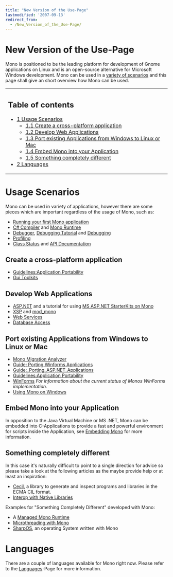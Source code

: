 ```yaml
---
title: "New Version of the Use-Page"
lastmodified: '2007-09-13'
redirect_from:
  - /New_Version_of_the_Use-Page/
---
```


New Version of the Use-Page
===========================

 Mono is positioned to be the leading platform for development of Gnome applications on Linux and is an open-source alternative for Microsoft Windows development. Mono can be used in a [variety of scenarios](#usage-scenarios) and this page shall give an short overview how Mono can be used.

<table>
<col width="100%" />
<tbody>
<tr class="odd">
<td align="left"><h2>Table of contents</h2>
<ul>
<li><a href="#usage-scenarios">1 Usage Scenarios</a>
<ul>
<li><a href="#create-a-cross-platform-application">1.1 Create a cross-platform application</a></li>
<li><a href="#develop-web-applications">1.2 Develop Web Applications</a></li>
<li><a href="#port-existing-applications-from-windows-to-linux-or-mac">1.3 Port existing Applications from Windows to Linux or Mac</a></li>
<li><a href="#embed-mono-into-your-application">1.4 Embed Mono into your Application</a></li>
<li><a href="#something-completely-different">1.5 Something completely different</a></li>
</ul></li>
<li><a href="#languages">2 Languages</a></li>
</ul></td>
</tr>
</tbody>
</table>

Usage Scenarios
===============

Mono can be used in variety of applications, however there are some pieces which are important regardless of the usage of Mono, such as:

-   [Running your first Mono application](/Running_your_first_Mono_application "Running your first Mono application")
-   [C\# Compiler](/CSharp_Compiler "CSharp Compiler") and [Mono Runtime](/Mono:Runtime)
-   [Debugger](/Debugger "Debugger"), [Debugging Tutorial](/Guide:Debugger "Guide:Debugger") and [Debugging](/Debugging "Debugging")
-   [Profiling](/Profile "Profile")
-   [Class Status](/Resources#api-completion-status-pages "Resources") and [API Documentation](http://www.go-mono.com/docs/)

Create a cross-platform application
-----------------------------------

-   [Guidelines:Application Portability](/Guidelines:Application_Portability "Guidelines:Application Portability")
-   [Gui Toolkits](/Gui_Toolkits "Gui Toolkits")

Develop Web Applications
------------------------

-   [ASP.NET](/ASP.NET "ASP.NET") and a tutorial for using [MS ASP.NET StarterKits on Mono](/Guide:StarterKitPrimer "Guide:StarterKitPrimer")
-   [XSP](/ASP.NET) and [mod\_mono](/Mod_mono "Mod mono")
-   [Web Services](/Web_Services "Web Services")
-   [Database Access](/Database_Access "Database Access")

Port existing Applications from Windows to Linux or Mac
-------------------------------------------------------

-   [Mono Migration Analyzer](/MoMA "MoMA")
-   [Guide: Porting Winforms Applications](/Guide:_Porting_Winforms_Applications "Guide: Porting Winforms Applications")
-   [Guide:\_Porting\_ASP.NET\_Applications](/Guide:_Porting_ASP.NET_Applications "Guide: Porting ASP.NET Applications")
-   [Guidelines:Application Portability](/Guidelines:Application_Portability "Guidelines:Application Portability")
-   [WinForms](/WinForms "WinForms") *For information about the current status of Monos WinForms implementation.*
-   [Using Mono on Windows](/Using_Mono_on_Windows "Using Mono on Windows")

Embed Mono into your Application
--------------------------------

In opposition to the Java Virtual Machine or MS .NET, Mono can be embedded into C-Applications to provide a fast and powerful environment for scripts inside the Application, see [Embedding Mono](/Embedding_Mono "Embedding Mono") for more information.

Something completely different
------------------------------

In this case it's naturally difficult to point to a single direction for advice so please take a look at the following articles as the maybe provide help or at least an inspiration:

-   [Cecil](/Cecil "Cecil"), a library to generate and inspect programs and libraries in the ECMA CIL format.
-   [Interop with Native Libraries](/Interop_with_Native_Libraries "Interop with Native Libraries")

Examples for "Something Completely Different" developed with Mono:

-   A [Managed Mono Runtime](http://razor.occams.info/blog/2006/09/05/a-managed-runtime/)
-   [Microthreading with Mono](http://tirania.org/blog/archive/2006/Jun-07-1.html)
-   [SharpOS](http://sharpos.sourceforge.net/), an operating System written with Mono

Languages
=========

There are a couple of languages available for Mono right now. Please refer to the [Languages](/Languages "Languages")-Page for more information.

